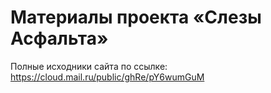 # Материалы проекта «Слезы Асфальта»
  
Полные исходники сайта по ссылке:
https://cloud.mail.ru/public/ghRe/pY6wumGuM

